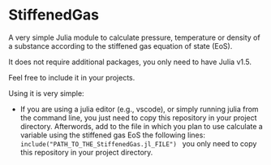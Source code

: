 # StiffenedGas
A very simple Julia module to calculate pressure, temperature or density of a substance according to the stiffened gas equation of state (EoS).

It does not require additional packages, you only need to have Julia v1.5.

Feel free to include it in your projects.

Using it is very simple:
* If you are using a julia editor (e.g., vscode), or simply running julia from the command line, you just need to copy this repository in your project directory. Afterwords, add to the file in which you plan to use calculate a variable using the stiffened gas EoS the following lines:
`include("PATH_TO_THE_StiffenedGas.jl_FILE")
`
you only need to copy this repository in your project directory.

